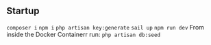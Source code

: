 ## Startup
`composer i`
`npm i`
`php artisan key:generate`
`sail up`
`npm run dev`
From inside the Docker Containerr run:
`php artisan db:seed`

